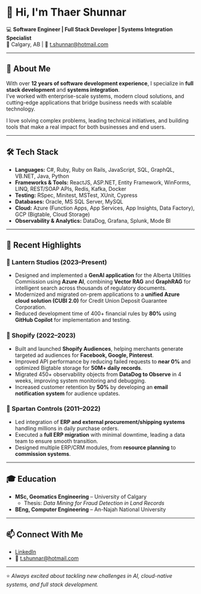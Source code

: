# 👋 Hi, I'm Thaer Shunnar

💻 **Software Engineer | Full Stack Developer | Systems Integration Specialist**  
📍 Calgary, AB | 📧 t.shunnar@hotmail.com  

---

## 🚀 About Me
With over **12 years of software development experience**, I specialize in **full stack development** and **systems integration**.  
I’ve worked with enterprise-scale systems, modern cloud solutions, and cutting-edge applications that bridge business needs with scalable technology.  

I love solving complex problems, leading technical initiatives, and building tools that make a real impact for both businesses and end users.  

---

## 🛠️ Tech Stack
- **Languages:** C#, Ruby, Ruby on Rails, JavaScript, SQL, GraphQL, VB.NET, Java, Python  
- **Frameworks & Tools:** ReactJS, ASP.NET, Entity Framework, WinForms, LINQ, REST/SOAP APIs, Redis, Kafka, Docker  
- **Testing:** RSpec, Minitest, MSTest, XUnit, Cypress  
- **Databases:** Oracle, MS SQL Server, MySQL  
- **Cloud:** Azure (Function Apps, App Services, App Insights, Data Factory), GCP (Bigtable, Cloud Storage)  
- **Observability & Analytics:** DataDog, Grafana, Splunk, Mode BI  

---

## 🌟 Recent Highlights

### 🔹 Lantern Studios (2023–Present)
- Designed and implemented a **GenAI application** for the Alberta Utilities Commission using **Azure AI**, combining **Vector RAG** and **GraphRAG** for intelligent search across thousands of regulatory documents.  
- Modernized and migrated on-prem applications to a **unified Azure cloud solution (CUBI 2.0)** for Credit Union Deposit Guarantee Corporation.  
- Reduced development time of 400+ financial rules by **80%** using **GitHub Copilot** for implementation and testing.  

### 🔹 Shopify (2022–2023)
- Built and launched **Shopify Audiences**, helping merchants generate targeted ad audiences for **Facebook, Google, Pinterest**.  
- Improved API performance by reducing failed requests to **near 0%** and optimized Bigtable storage for **50M+ daily records**.  
- Migrated 450+ observability objects from **DataDog to Observe** in 4 weeks, improving system monitoring and debugging.  
- Increased customer retention by **50%** by developing an **email notification system** for audience updates.  

### 🔹 Spartan Controls (2011–2022)
- Led integration of **ERP and external procurement/shipping systems** handling millions in daily purchase orders.  
- Executed a **full ERP migration** with minimal downtime, leading a data team to ensure smooth transition.  
- Designed multiple ERP/CRM modules, from **resource planning** to **commission systems**.  

---

## 🎓 Education
- **MSc, Geomatics Engineering** – University of Calgary  
  - Thesis: *Data Mining for Fraud Detection in Land Records*  
- **BEng, Computer Engineering** – An-Najah National University  

---

## 📫 Connect With Me
- [LinkedIn](https://www.linkedin.com/in/thaershunnar/)
- 📧 t.shunnar@hotmail.com  

---

⭐️ *Always excited about tackling new challenges in AI, cloud-native systems, and full stack development.*
